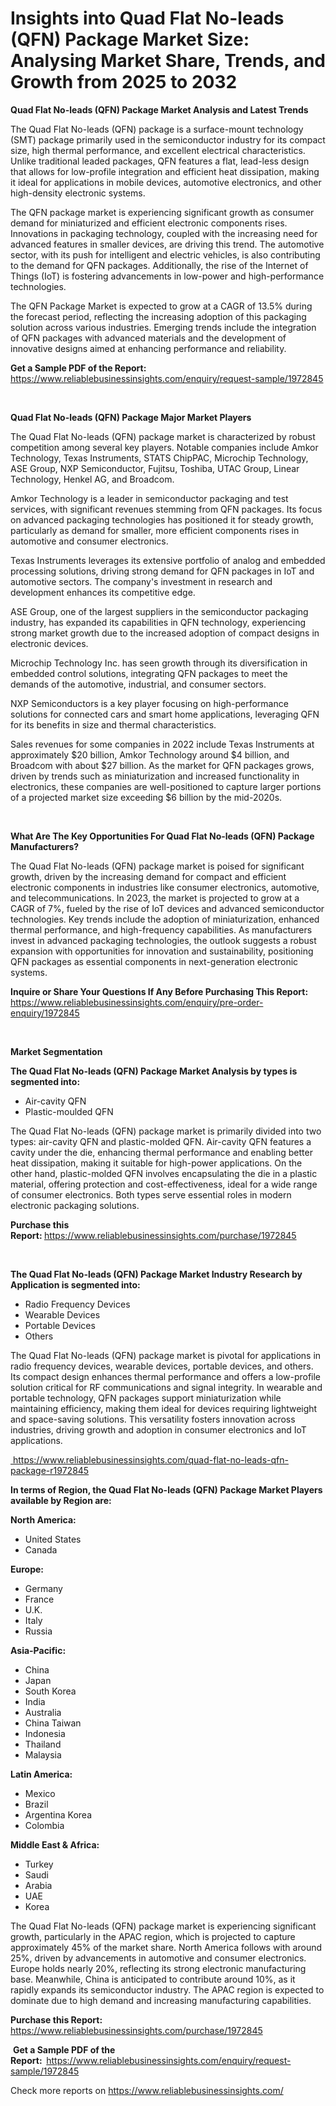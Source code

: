 <p><h1>Insights into Quad Flat No-leads (QFN) Package Market Size: Analysing Market Share, Trends, and Growth from 2025 to 2032</h1></p><p><strong>Quad Flat No-leads (QFN) Package Market Analysis and Latest Trends</strong></p>
<p><p>The Quad Flat No-leads (QFN) package is a surface-mount technology (SMT) package primarily used in the semiconductor industry for its compact size, high thermal performance, and excellent electrical characteristics. Unlike traditional leaded packages, QFN features a flat, lead-less design that allows for low-profile integration and efficient heat dissipation, making it ideal for applications in mobile devices, automotive electronics, and other high-density electronic systems.</p><p>The QFN package market is experiencing significant growth as consumer demand for miniaturized and efficient electronic components rises. Innovations in packaging technology, coupled with the increasing need for advanced features in smaller devices, are driving this trend. The automotive sector, with its push for intelligent and electric vehicles, is also contributing to the demand for QFN packages. Additionally, the rise of the Internet of Things (IoT) is fostering advancements in low-power and high-performance technologies.</p><p>The QFN Package Market is expected to grow at a CAGR of 13.5% during the forecast period, reflecting the increasing adoption of this packaging solution across various industries. Emerging trends include the integration of QFN packages with advanced materials and the development of innovative designs aimed at enhancing performance and reliability.</p></p>
<p><strong>Get a Sample PDF of the Report:&nbsp;</strong> <a href="https://www.reliablebusinessinsights.com/enquiry/request-sample/1972845?utm_campaign=2227&utm_medium=2&utm_source=Github&utm_content=ia&utm_term=04022025&utm_id=quad-flat-no-leads-qfn-package">https://www.reliablebusinessinsights.com/enquiry/request-sample/1972845</a></p>
<p>&nbsp;</p>
<p><strong>Quad Flat No-leads (QFN) Package Major Market Players</strong></p>
<p><p>The Quad Flat No-leads (QFN) package market is characterized by robust competition among several key players. Notable companies include Amkor Technology, Texas Instruments, STATS ChipPAC, Microchip Technology, ASE Group, NXP Semiconductor, Fujitsu, Toshiba, UTAC Group, Linear Technology, Henkel AG, and Broadcom.</p><p>Amkor Technology is a leader in semiconductor packaging and test services, with significant revenues stemming from QFN packages. Its focus on advanced packaging technologies has positioned it for steady growth, particularly as demand for smaller, more efficient components rises in automotive and consumer electronics.</p><p>Texas Instruments leverages its extensive portfolio of analog and embedded processing solutions, driving strong demand for QFN packages in IoT and automotive sectors. The company's investment in research and development enhances its competitive edge. </p><p>ASE Group, one of the largest suppliers in the semiconductor packaging industry, has expanded its capabilities in QFN technology, experiencing strong market growth due to the increased adoption of compact designs in electronic devices.</p><p>Microchip Technology Inc. has seen growth through its diversification in embedded control solutions, integrating QFN packages to meet the demands of the automotive, industrial, and consumer sectors.</p><p>NXP Semiconductors is a key player focusing on high-performance solutions for connected cars and smart home applications, leveraging QFN for its benefits in size and thermal characteristics.</p><p>Sales revenues for some companies in 2022 include Texas Instruments at approximately $20 billion, Amkor Technology around $4 billion, and Broadcom with about $27 billion. As the market for QFN packages grows, driven by trends such as miniaturization and increased functionality in electronics, these companies are well-positioned to capture larger portions of a projected market size exceeding $6 billion by the mid-2020s.</p></p>
<p>&nbsp;</p>
<p><strong>What Are The Key Opportunities For Quad Flat No-leads (QFN) Package Manufacturers?</strong></p>
<p><p>The Quad Flat No-leads (QFN) package market is poised for significant growth, driven by the increasing demand for compact and efficient electronic components in industries like consumer electronics, automotive, and telecommunications. In 2023, the market is projected to grow at a CAGR of 7%, fueled by the rise of IoT devices and advanced semiconductor technologies. Key trends include the adoption of miniaturization, enhanced thermal performance, and high-frequency capabilities. As manufacturers invest in advanced packaging technologies, the outlook suggests a robust expansion with opportunities for innovation and sustainability, positioning QFN packages as essential components in next-generation electronic systems.</p></p>
<p><strong>Inquire or Share Your Questions If Any Before Purchasing This Report:</strong> <a href="https://www.reliablebusinessinsights.com/enquiry/pre-order-enquiry/1972845?utm_campaign=2227&utm_medium=2&utm_source=Github&utm_content=ia&utm_term=04022025&utm_id=quad-flat-no-leads-qfn-package">https://www.reliablebusinessinsights.com/enquiry/pre-order-enquiry/1972845</a></p>
<p>&nbsp;</p>
<p><strong>Market Segmentation</strong></p>
<p><strong>The Quad Flat No-leads (QFN) Package Market Analysis by types is segmented into:</strong></p>
<p><ul><li>Air-cavity QFN</li><li>Plastic-moulded QFN</li></ul></p>
<p><p>The Quad Flat No-leads (QFN) package market is primarily divided into two types: air-cavity QFN and plastic-molded QFN. Air-cavity QFN features a cavity under the die, enhancing thermal performance and enabling better heat dissipation, making it suitable for high-power applications. On the other hand, plastic-molded QFN involves encapsulating the die in a plastic material, offering protection and cost-effectiveness, ideal for a wide range of consumer electronics. Both types serve essential roles in modern electronic packaging solutions.</p></p>
<p><strong>Purchase this Report:&nbsp;</strong><a href="https://www.reliablebusinessinsights.com/purchase/1972845?utm_campaign=2227&utm_medium=2&utm_source=Github&utm_content=ia&utm_term=04022025&utm_id=quad-flat-no-leads-qfn-package">https://www.reliablebusinessinsights.com/purchase/1972845</a></p>
<p>&nbsp;</p>
<p><strong>The Quad Flat No-leads (QFN) Package Market Industry Research by Application is segmented into:</strong></p>
<p><ul><li>Radio Frequency Devices</li><li>Wearable Devices</li><li>Portable Devices</li><li>Others</li></ul></p>
<p><p>The Quad Flat No-leads (QFN) package market is pivotal for applications in radio frequency devices, wearable devices, portable devices, and others. Its compact design enhances thermal performance and offers a low-profile solution critical for RF communications and signal integrity. In wearable and portable technology, QFN packages support miniaturization while maintaining efficiency, making them ideal for devices requiring lightweight and space-saving solutions. This versatility fosters innovation across industries, driving growth and adoption in consumer electronics and IoT applications.</p></p>
<p><a href="https://www.reliablebusinessinsights.com/quad-flat-no-leads-qfn-package-r1972845?utm_campaign=2227&utm_medium=2&utm_source=Github&utm_content=ia&utm_term=04022025&utm_id=quad-flat-no-leads-qfn-package">&nbsp;https://www.reliablebusinessinsights.com/quad-flat-no-leads-qfn-package-r1972845</a></p>
<p><strong>In terms of Region, the Quad Flat No-leads (QFN) Package Market Players available by Region are:</strong></p>
<p>
    <p> <strong> North America: </strong>
        <ul>
            <li>United States</li>
            <li>Canada</li>
        </ul>
        </p> 
    <p> <strong> Europe: </strong>
        <ul>
            <li>Germany</li>
            <li>France</li>
            <li>U.K.</li>
            <li>Italy</li>
            <li>Russia</li>
        </ul>
        </p> 
    <p> <strong> Asia-Pacific: </strong>
        <ul>
            <li>China</li>
            <li>Japan</li>
            <li>South Korea</li>
            <li>India</li>
            <li>Australia</li>
            <li>China Taiwan</li>
            <li>Indonesia</li>
            <li>Thailand</li>
            <li>Malaysia</li>
        </ul>
        </p> 
    <p> <strong> Latin America: </strong>
        <ul>
            <li>Mexico</li>
            <li>Brazil</li>
            <li>Argentina Korea</li>
            <li>Colombia</li>
        </ul>
        </p> 
    <p> <strong> Middle East & Africa: </strong>
        <ul>
            <li>Turkey</li>
            <li>Saudi</li>
            <li>Arabia</li>
            <li>UAE</li>
            <li>Korea</li>
        </ul>
    </p>
    </p>
<p><p>The Quad Flat No-leads (QFN) package market is experiencing significant growth, particularly in the APAC region, which is projected to capture approximately 45% of the market share. North America follows with around 25%, driven by advancements in automotive and consumer electronics. Europe holds nearly 20%, reflecting its strong electronic manufacturing base. Meanwhile, China is anticipated to contribute around 10%, as it rapidly expands its semiconductor industry. The APAC region is expected to dominate due to high demand and increasing manufacturing capabilities.</p></p>
<p><strong>Purchase this Report: </strong><a href="https://www.reliablebusinessinsights.com/purchase/1972845?utm_campaign=2227&utm_medium=2&utm_source=Github&utm_content=ia&utm_term=04022025&utm_id=quad-flat-no-leads-qfn-package">https://www.reliablebusinessinsights.com/purchase/1972845</a></p>
<p>&nbsp;<strong>Get a Sample PDF of the Report:&nbsp;&nbsp;</strong><a href="https://www.reliablebusinessinsights.com/enquiry/request-sample/1972845?utm_campaign=2227&utm_medium=2&utm_source=Github&utm_content=ia&utm_term=04022025&utm_id=quad-flat-no-leads-qfn-package">https://www.reliablebusinessinsights.com/enquiry/request-sample/1972845</a></p>
<p><strong></strong></p>
<p>Check more reports on <a href="https://www.reliablebusinessinsights.com/?utm_campaign=2227&utm_medium=2&utm_source=Github&utm_content=ia&utm_term=04022025&utm_id=quad-flat-no-leads-qfn-package">https://www.reliablebusinessinsights.com/</a></p>